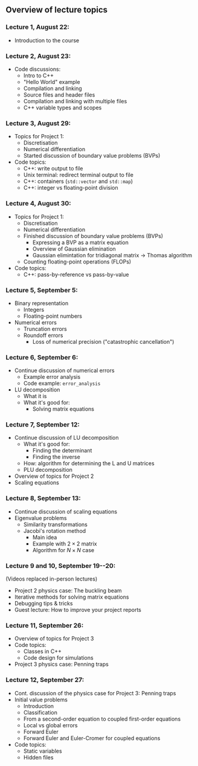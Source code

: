 ## Overview of lecture topics


### Lecture 1, August 22:

- Introduction to the course 


### Lecture 2, August 23:

- Code discussions:
  - Intro to C++
  - "Hello World" example
  - Compilation and linking
  - Source files and header files
  - Compilation and linking with multiple files
  - C++ variable types and scopes


### Lecture 3, August 29:

- Topics for Project 1:
  - Discretisation
  - Numerical differentiation
  - Started discussion of boundary value problems (BVPs)
- Code topics:
  - C++: write output to file
  - Unix terminal: redirect terminal output to file
  - C++: containers (`std::vector` and `std::map`)
  - C++: integer vs floating-point division


### Lecture 4, August 30:

- Topics for Project 1:
  - Discretisation
  - Numerical differentiation
  - Finished discussion of boundary value problems (BVPs)
    - Expressing a BVP as a matrix equation
    - Overview of Gaussian elimination
    - Gaussian elimintation for tridiagonal matrix → Thomas algorithm
  - Counting floating-point operations (FLOPs)
- Code topics:
  - C++: pass-by-reference vs pass-by-value


### Lecture 5, September 5:

- Binary representation 
  - Integers
  - Floating-point numbers
- Numerical errors
  - Truncation errors
  - Roundoff errors
    - Loss of numerical precision ("catastrophic cancellation")


### Lecture 6, September 6:

- Continue discussion of numerical errors
  - Example error analysis
  - Code example: `error_analysis`
- LU decomposition
  - What it is
  - What it's good for:
    - Solving matrix equations  


### Lecture 7, September 12:

- Continue discussion of LU decomposition
  - What it's good for:
    - Finding the determinant
    - Finding the inverse
  - How: algorithm for determining the L and U matrices
  - PLU decomposition
- Overview of topics for Project 2
- Scaling equations


### Lecture 8, September 13:

- Continue discussion of scaling equations
- Eigenvalue problems
  - Similarity transformations
  - Jacobi's rotation method
    - Main idea
    - Example with $2 \times 2$ matrix
    - Algorithm for $N \times N$ case


### Lecture 9 and 10, September 19--20:

(Videos replaced in-person lectures)

- Project 2 physics case: The buckling beam
- Iterative methods for solving matrix equations
- Debugging tips & tricks
- Guest lecture: How to improve your project reports


### Lecture 11, September 26:

- Overview of topics for Project 3
- Code topics:
  - Classes in C++
  - Code design for simulations
- Project 3 physics case: Penning traps


### Lecture 12, September 27:

- Cont. discussion of the physics case for Project 3: Penning traps
- Initial value problems
  - Introduction
  - Classification
  - From a second-order equation to coupled first-order equations
  - Local vs global errors
  - Forward Euler
  - Forward Euler and Euler-Cromer for coupled equations
- Code topics:
  - Static variables
  - Hidden files









